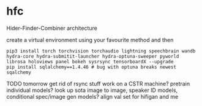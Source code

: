 # hfc
Hider-Finder-Combiner architecture

create a virtual environment using your favourite method and then

```
pip3 install torch torchvision torchaudio lightning speechbrain wandb hydra-core hydra-submitit-launcher hydra-optuna-sweeper pyworld librosa holoviews panel bokeh sysrsync tensorboardX --upgrade
pip install sqlalchemy==1.4.46 # bug with optuna breaks newest sqalchemy
```

TODO tomorrow
get rid of rsync stuff
work on a CSTR machine?
pretrain individual models?
look up sota image to image, speaker ID models, conditional spec/image gen models?
align val set for hifigan and me